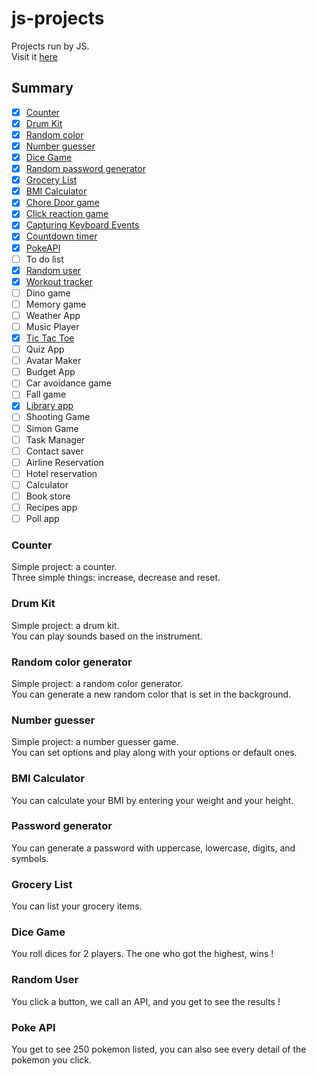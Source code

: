 # js-projects

Projects run by JS.  
Visit it [here](https://clemix37.github.io/js-projects/)

## Summary 

- [X] [Counter](https://github.com/Clemix37/js-projects#counter)  
- [X] [Drum Kit](https://github.com/Clemix37/js-projects#drum-kit)  
- [X] [Random color](https://github.com/Clemix37/js-projects#random-color-generator)  
- [X] [Number guesser](https://github.com/Clemix37/js-projects#number-guesser)  
- [X] [Dice Game](https://github.com/Clemix37/js-projects#dice-game)  
- [X] [Random password generator](https://github.com/Clemix37/js-projects#password-generator)  
- [X] [Grocery List](https://github.com/Clemix37/js-projects#grocery-list)  
- [X] [BMI Calculator](https://github.com/Clemix37/js-projects#bmi-calculator)  
- [X] [Chore Door game](https://clemix37.github.io/js-projects/projects/chore-door-game/)  
- [X] [Click reaction game](https://github.com/Clemix37/reaction-time)
- [X] [Capturing Keyboard Events](https://clemix37.github.io/js-projects/projects/key-codes/)
- [X] [Countdown timer](https://clemix37.github.io/js-projects/projects/countdown-timer/)
- [X] [PokeAPI](https://clemix37.github.io/js-projects/projects/poke-api/)
- [ ] To do list
- [X] [Random user](https://clemix37.github.io/js-projects/projects/random-user/)
- [X] [Workout tracker](https://clemix37.github.io/js-projects/projects/workout-tracker/)
- [ ] Dino game
- [ ] Memory game
- [ ] Weather App
- [ ] Music Player
- [X] [Tic Tac Toe](https://clemix37.github.io/js-projects/projects/tic-tac-toe/)
- [ ] Quiz App
- [ ] Avatar Maker
- [ ] Budget App
- [ ] Car avoidance game
- [ ] Fall game
- [X] [Library app](https://clemix37.github.io/js-projects/projects/library/)
- [ ] Shooting Game
- [ ] Simon Game
- [ ] Task Manager
- [ ] Contact saver
- [ ] Airline Reservation
- [ ] Hotel reservation
- [ ] Calculator
- [ ] Book store
- [ ] Recipes app
- [ ] Poll app

### Counter

Simple project: a counter.  
Three simple things: increase, decrease and reset.  

### Drum Kit

Simple project: a drum kit.  
You can play sounds based on the instrument.  

### Random color generator

Simple project: a random color generator.  
You can generate a new random color that is set in the background.  

### Number guesser

Simple project: a number guesser game.  
You can set options and play along with your options or default ones.

### BMI Calculator

You can calculate your BMI by entering your weight and your height.

### Password generator

You can generate a password with uppercase, lowercase, digits, and symbols.  

### Grocery List

You can list your grocery items.   

### Dice Game

You roll dices for 2 players. The one who got the highest, wins !

### Random User

You click a button, we call an API, and you get to see the results !

### Poke API

You get to see 250 pokemon listed, you can also see every detail of the pokemon you click.
